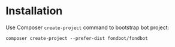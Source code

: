 # Installation

Use Composer `create-project` command to bootstrap bot project:

    composer create-project --prefer-dist fondbot/fondbot

    